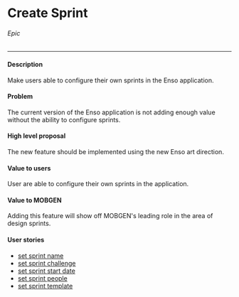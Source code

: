 # Create Sprint
###### Epic
---
#### Description
Make users able to configure their own sprints in the Enso application.

#### Problem
The current version of the Enso application is not adding enough value without the ability to configure sprints.

#### High level proposal
The new feature should be implemented using the new Enso art direction.

#### Value to users
User are able to configure their own sprints in the application.

#### Value to MOBGEN
Adding this feature will show off MOBGEN's leading role in the area of design sprints.

#### User stories
- [set sprint name](set-sprint-name.md)
- [set sprint challenge](set-sprint-challenge.md)
- [set sprint start date](set-sprint-start-date.md)
- [set sprint people](set-sprint-people.md)
- [set sprint template](set-sprint-template.md)